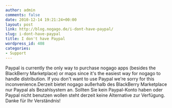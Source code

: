 ```yaml
---
author: admin
comments: false
date: 2010-12-14 19:21:24+00:00
layout: post
link: http://blog.nogago.de/i-dont-have-paypal/
slug: i-dont-have-paypal
title: I don't have Paypal
wordpress_id: 408
categories:
- Support
---
```


Paypal is currently the only way to purchase nogago apps (besides the BlackBerry Marketplace) or maps since it's the easiest way for nogago to handle distribution. If you don't want to use Paypal we're sorry for this inconvenience.Derzeit bietet nogago außerhalb des BlackBerry Marketplace nur Paypal als Bezahlsystem an. Sollten Sie kein Paypal-Konto haben oder Paypal nicht benutzen wollen steht derzeit keine Alternative zur Verfügung. Danke für Ihr Verständnis!
